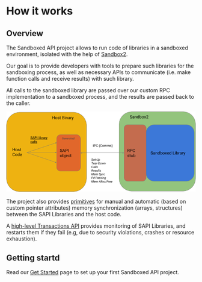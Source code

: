 # How it works

## Overview

The Sandboxed API project allows to run code of libraries in a sandboxed
environment, isolated with the help of [Sandbox2](../sandbox2/README.md).

Our goal is to provide developers with tools to prepare such libraries for the
sandboxing process, as well as necessary APIs to communicate (i.e. make function
calls and receive results) with such library.

All calls to the sandboxed library are passed over our custom RPC implementation
to a sandboxed process, and the results are passed back to the caller.

![SAPI Diagram](images/sapi-overview.png)

The project also provides [primitives](variables.md) for manual and
automatic (based on custom pointer attributes) memory synchronization (arrays,
structures) between the SAPI Libraries and the host code.

A [high-level Transactions API](transactions.md) provides monitoring of SAPI
Libraries, and restarts them if they fail (e.g, due to security violations,
crashes or resource exhaustion).


## Getting startd

Read our [Get Started](getting-started.md) page to set up your first Sandboxed
API project.
